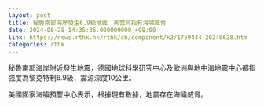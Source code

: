 ```yaml
---
layout: post
title: 秘魯南部海岸發生6.9級地震　美當局指有海嘯威脅
date: 2024-06-28 14:35:36.000000000 +08:00
link: https://news.rthk.hk/rthk/ch/component/k2/1759444-20240628.htm
categories: rthk
---
```


秘魯南部海岸附近發生地震，德國地球科學研究中心及歐洲與地中海地震中心都指強度為黎克特制6.9級，震源深度10公里。

美國國家海嘯預警中心表示，根據現有數據，地震存在海嘯威脅。
